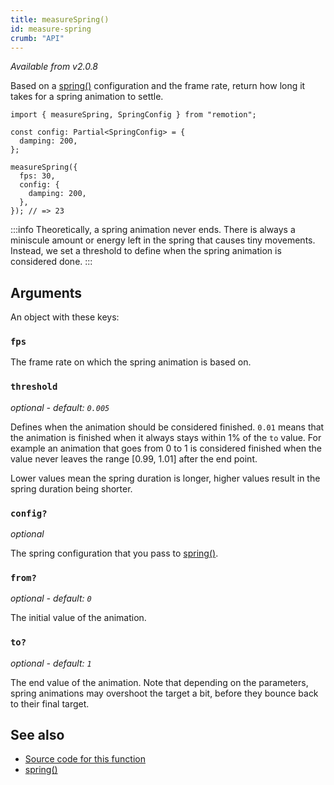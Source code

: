```yaml
---
title: measureSpring()
id: measure-spring
crumb: "API"
---
```


_Available from v2.0.8_

Based on a [spring()](/docs/spring) configuration and the frame rate, return how long it takes for a spring animation to settle.

```tsx twoslash
import { measureSpring, SpringConfig } from "remotion";

const config: Partial<SpringConfig> = {
  damping: 200,
};

measureSpring({
  fps: 30,
  config: {
    damping: 200,
  },
}); // => 23
```

:::info
Theoretically, a spring animation never ends. There is always a miniscule amount or energy left in the spring that causes tiny movements. Instead, we set a threshold to define when the spring animation is considered done.
:::

## Arguments

An object with these keys:

### `fps`

The frame rate on which the spring animation is based on.

### `threshold`

_optional - default: `0.005`_

Defines when the animation should be considered finished. `0.01` means that the animation is finished when it always stays within 1% of the `to` value. For example an animation that goes from 0 to 1 is considered finished when the value never leaves the range [0.99, 1.01] after the end point.

Lower values mean the spring duration is longer, higher values result in the spring duration being shorter.

### `config?`

_optional_

The spring configuration that you pass to [spring()](/docs/spring#config).

### `from?`

_optional - default: `0`_

The initial value of the animation.

### `to?`

_optional - default: `1`_

The end value of the animation. Note that depending on the parameters, spring animations may overshoot the target a bit, before they bounce back to their final target.

## See also

- [Source code for this function](https://github.com/remotion-dev/remotion/blob/main/packages/core/src/spring/measure-spring.ts)
- [spring()](/docs/spring)
